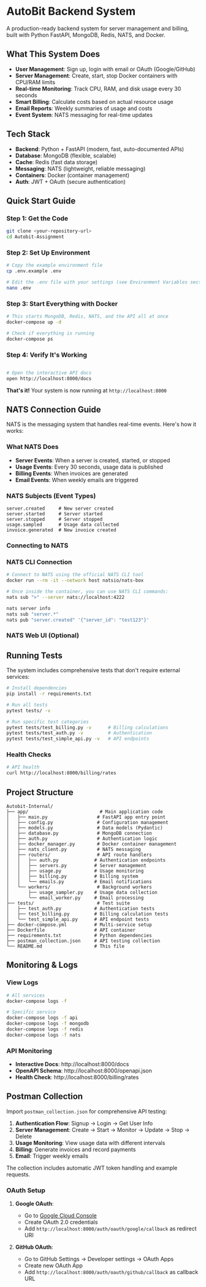 # AutoBit Backend System

A production-ready backend system for server management and billing, 
built with Python FastAPI, MongoDB, Redis, NATS, and Docker.

## What This System Does


- **User Management**: Sign up, login with email or OAuth (Google/GitHub)
- **Server Management**: Create, start, stop Docker containers with CPU/RAM limits
- **Real-time Monitoring**: Track CPU, RAM, and disk usage every 30 seconds
- **Smart Billing**: Calculate costs based on actual resource usage
- **Email Reports**: Weekly summaries of usage and costs
- **Event System**: NATS messaging for real-time updates

## Tech Stack

- **Backend**: Python + FastAPI (modern, fast, auto-documented APIs)
- **Database**: MongoDB (flexible, scalable)
- **Cache**: Redis (fast data storage)
- **Messaging**: NATS (lightweight, reliable messaging)
- **Containers**: Docker (container management)
- **Auth**: JWT + OAuth (secure authentication)

## Quick Start Guide

### Step 1: Get the Code
```bash
git clone <your-repository-url>
cd Autobit-Assignment
```

### Step 2: Set Up Environment
```bash
# Copy the example environment file
cp .env.example .env

# Edit the .env file with your settings (see Environment Variables section below)
nano .env
```

### Step 3: Start Everything with Docker
```bash
# This starts MongoDB, Redis, NATS, and the API all at once
docker-compose up -d

# Check if everything is running
docker-compose ps
```

### Step 4: Verify It's Working
```bash

# Open the interactive API docs
open http://localhost:8000/docs
```

**That's it!** Your system is now running at `http://localhost:8000`



## NATS Connection Guide

NATS is the messaging system that handles real-time events. Here's how it works:

### What NATS Does
- **Server Events**: When a server is created, started, or stopped
- **Usage Events**: Every 30 seconds, usage data is published
- **Billing Events**: When invoices are generated
- **Email Events**: When weekly emails are triggered

### NATS Subjects (Event Types)
```
server.created     # New server created
server.started     # Server started
server.stopped     # Server stopped
usage.sampled      # Usage data collected
invoice.generated  # New invoice created
```

### Connecting to NATS


### NATS CLI Connection
```bash
# Connect to NATS using the official NATS CLI tool
docker run --rm -it --network host natsio/nats-box

# Once inside the container, you can use NATS CLI commands:
nats sub ">" --server nats://localhost:4222

nats server info
nats sub "server.*"
nats pub "server.created" '{"server_id": "test123"}'
```

### NATS Web UI (Optional)


## Running Tests

The system includes comprehensive tests that don't require external services:

```bash
# Install dependencies
pip install -r requirements.txt

# Run all tests
pytest tests/ -v

# Run specific test categories
pytest tests/test_billing.py -v      # Billing calculations
pytest tests/test_auth.py -v         # Authentication
pytest tests/test_simple_api.py -v   # API endpoints


```





### Health Checks
```bash
# API health
curl http://localhost:8000/billing/rates

```

## Project Structure

```
Autobit-Internal/
├── app/                          # Main application code
│   ├── main.py                  # FastAPI app entry point
│   ├── config.py                # Configuration management
│   ├── models.py                # Data models (Pydantic)
│   ├── database.py              # MongoDB connection
│   ├── auth.py                  # Authentication logic
│   ├── docker_manager.py        # Docker container management
│   ├── nats_client.py           # NATS messaging
│   ├── routers/                 # API route handlers
│   │   ├── auth.py             # Authentication endpoints
│   │   ├── servers.py          # Server management
│   │   ├── usage.py            # Usage monitoring
│   │   ├── billing.py          # Billing system
│   │   └── emails.py           # Email notifications
│   └── workers/                 # Background workers
│       ├── usage_sampler.py    # Usage data collection
│       └── email_worker.py     # Email processing
├── tests/                       # Test suite
│   ├── test_auth.py            # Authentication tests
│   ├── test_billing.py         # Billing calculation tests
│   └── test_simple_api.py      # API endpoint tests
├── docker-compose.yml          # Multi-service setup
├── Dockerfile                  # API container
├── requirements.txt            # Python dependencies
├── postman_collection.json     # API testing collection
└── README.md                   # This file
```

## Monitoring & Logs

### View Logs
```bash
# All services
docker-compose logs -f

# Specific service
docker-compose logs -f api
docker-compose logs -f mongodb
docker-compose logs -f redis
docker-compose logs -f nats
```

### API Monitoring
- **Interactive Docs**: http://localhost:8000/docs
- **OpenAPI Schema**: http://localhost:8000/openapi.json
- **Health Check**: http://localhost:8000/billing/rates

## Postman Collection

Import `postman_collection.json` for comprehensive API testing:

1. **Authentication Flow**: Signup → Login → Get User Info
2. **Server Management**: Create → Start → Monitor → Update → Stop → Delete
3. **Usage Monitoring**: View usage data with different intervals
4. **Billing**: Generate invoices and record payments
5. **Email**: Trigger weekly emails

The collection includes automatic JWT token handling and example requests.



### OAuth Setup
1. **Google OAuth**:
   - Go to [Google Cloud Console](https://console.cloud.google.com/)
   - Create OAuth 2.0 credentials
   - Add `http://localhost:8000/auth/oauth/google/callback` as redirect URI

2. **GitHub OAuth**:
   - Go to GitHub Settings → Developer settings → OAuth Apps
   - Create new OAuth App
   - Add `http://localhost:8000/auth/oauth/github/callback` as callback URL



